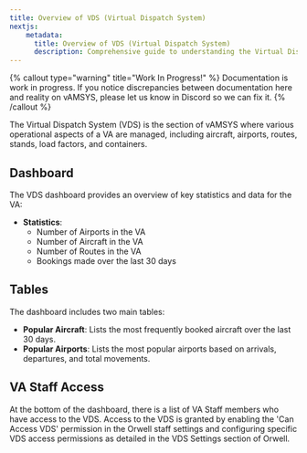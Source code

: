 ```yaml
---
title: Overview of VDS (Virtual Dispatch System)
nextjs:  
    metadata:  
      title: Overview of VDS (Virtual Dispatch System)  
      description: Comprehensive guide to understanding the Virtual Dispatch System (VDS) in vAMSYS, covering aircraft, airports, routes, stands, load factors, containers, and more.
---
```

{% callout type="warning" title="Work In Progress!" %}
Documentation is work in progress. If you notice discrepancies between documentation here and reality on vAMSYS, please let us know in Discord so we can fix it.
{% /callout %}

The Virtual Dispatch System (VDS) is the section of vAMSYS where various operational aspects of a VA are managed, including aircraft, airports, routes, stands, load factors, and containers.

## Dashboard

The VDS dashboard provides an overview of key statistics and data for the VA:

- **Statistics**:
    - Number of Airports in the VA
    - Number of Aircraft in the VA
    - Number of Routes in the VA
    - Bookings made over the last 30 days

## Tables

The dashboard includes two main tables:

- **Popular Aircraft**: Lists the most frequently booked aircraft over the last 30 days.
- **Popular Airports**: Lists the most popular airports based on arrivals, departures, and total movements.

## VA Staff Access

At the bottom of the dashboard, there is a list of VA Staff members who have access to the VDS. Access to the VDS is granted by enabling the 'Can Access VDS' permission in the Orwell staff settings and configuring specific VDS access permissions as detailed in the VDS Settings section of Orwell.